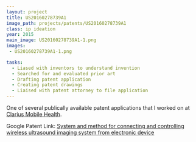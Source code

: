 ```yaml
---
layout: project
title: US20160278739A1
image_path: projects/patents/US20160278739A1
class: ip ideation
year: 2015
main_image: US20160278739A1-1.png
images:
 - US20160278739A1-1.png

tasks:
  - Liased with inventors to understand invention
  - Searched for and evaluated prior art
  - Drafting patent application
  - Creating patent drawings
  - Liaised with patent attorney to file application
---
```

One of several publically available patent applications that I worked on at <a href="https://www.clarius.me/">Clarius Mobile Health</a>.

Google Patent Link: 
<a href="https://patents.google.com/patent/US20160278739A1">System and method for connecting and controlling wireless ultrasound imaging system from electronic device</a>
